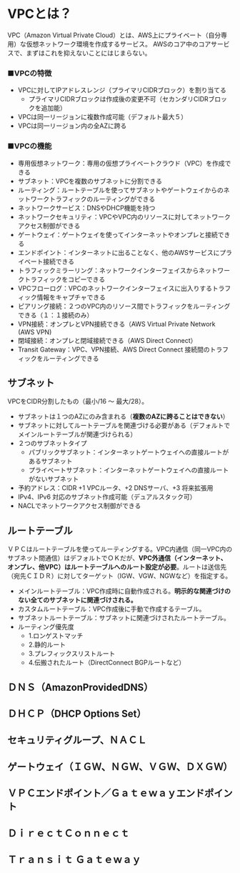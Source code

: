 # VPCとは？
VPC（Amazon Virtual Private Cloud）とは、AWS上にプライベート（自分専用）な仮想ネットワーク環境を作成するサービス。
AWSのコア中のコアサービスで、まずはこれを抑えないことにはじまらない。

### ■VPCの特徴
- VPCに対してIPアドレスレンジ（プライマリCIDRブロック）を割り当てる
  - プライマリCIDRブロックは作成後の変更不可（セカンダリCIDRブロックを追加能）
- VPCは同一リージョンに複数作成可能（デフォルト最大５）
- VPCは同一リージョン内の全AZに跨る

### ■VPCの機能
- 専用仮想ネットワーク：専用の仮想プライベートクラウド（VPC）を作成できる
- サブネット：VPCを複数のサブネットに分割できる
- ルーティング：ルートテーブルを使ってサブネットやゲートウェイからのネットワークトラフィックのルーティングができる
- ネットワークサービス：DNSやDHCP機能を持つ
- ネットワークセキュリティ：VPCやVPC内のリソースに対してネットワークアクセス制御ができる
- ゲートウェイ：ゲートウェイを使ってインターネットやオンプレと接続できる
- エンドポイント：インターネットに出ることなく、他のAWSサービスにプライベート接続できる
- トラフィックミラーリング：ネットワークインターフェイスからネットワークトラフィックをコピーできる
- VPCフローログ：VPCのネットワークインターフェイスに出入りするトラフィック情報をキャプチャできる
- ピアリング接続：２つのVPC内のリソース間でトラフィックをルーティングできる（１：１接続のみ）
- VPN接続：オンプレとVPN接続できる（AWS Virtual Private Network (AWS VPN)
- 閉域接続：オンプレと閉域接続できる（AWS Direct Connect）
- Transit Gateway：VPC、VPN接続、AWS Direct Connect 接続間のトラフィックをルーティングできる


## サブネット
VPCをCIDR分割したもの（最小/16 ～ 最大/28）。
- サブネットは１つのAZにのみ含まれる（**複数のAZに跨ることはできない**）
- サブネットに対してルートテーブルを関連づける必要がある（デフォルトでメインルートテーブルが関連づけられる）
- ２つのサブネットタイプ
  - パブリックサブネット：インターネットゲートウェイへの直接ルートがあるサブネット
  - プライベートサブネット：インターネットゲートウェイへの直接ルートがないサブネット
- 予約アドレス：CIDR +1 VPCルータ、+2 DNSサーバ、+3 将来拡張用
- IPv4、IPv6 対応のサブネット作成可能（デュアルスタック可）
- NACLでネットワークアクセス制御ができる


## ルートテーブル
ＶＰＣはルートテーブルを使ってルーティングする。VPC内通信（同一VPC内のサブネット間通信）はデフォルトでＯＫだが、**VPC外通信（インターネット、オンプレ、他VPC）はルートテーブルへのルート設定が必要**。ルートは送信先（宛先ＣＩＤＲ）に対してターゲット（IGW、VGW、NGWなど）を指定する。
- メインルートテーブル：VPC作成時に自動作成される。**明示的な関連づけのない全てのサブネットに関連づけされる。**
- カスタムルートテーブル：VPC作成後に手動で作成するテーブル。
- サブネットルートテーブル：サブネットに関連づけされたルートテーブル。
- ルーティング優先度
  - 1.ロンゲストマッチ
  - 2.静的ルート
  - 3.プレフィックスリストルート
  - 4.伝搬されたルート（DirectConnect BGPルートなど）


## ＤＮＳ（AmazonProvidedDNS）


## ＤＨＣＰ（DHCP Options Set）


## セキュリティグループ、ＮＡＣＬ


## ゲートウェイ（ＩＧＷ、ＮＧＷ、ＶＧＷ、ＤＸＧＷ）


## ＶＰＣエンドポイント／Ｇａｔｅｗａｙエンドポイント


## ＤｉｒｅｃｔＣｏｎｎｅｃｔ


## Ｔｒａｎｓｉｔ Ｇａｔｅｗａｙ


